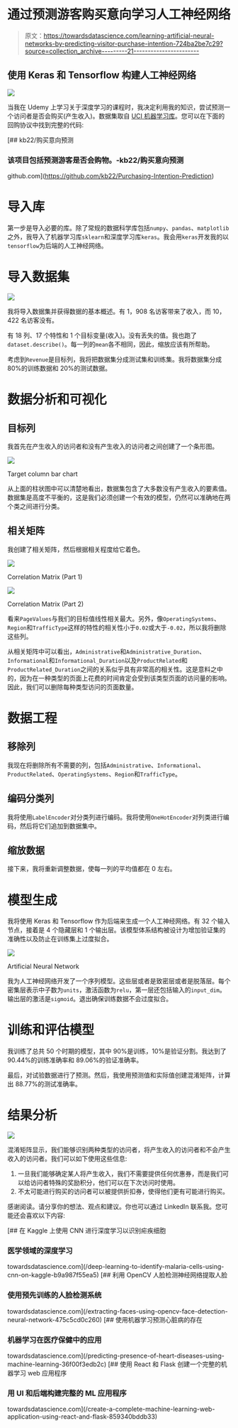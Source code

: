 # 通过预测游客购买意向学习人工神经网络

> 原文：<https://towardsdatascience.com/learning-artificial-neural-networks-by-predicting-visitor-purchase-intention-724ba2be7c29?source=collection_archive---------21----------------------->

## 使用 Keras 和 Tensorflow 构建人工神经网络

![](img/9dec2cc9c8770d7be68e52e588e602da.png)

当我在 Udemy 上学习关于深度学习的课程时，我决定利用我的知识，尝试预测一个访问者是否会购买(产生收入)。数据集取自 [UCI 机器学习库](https://archive.ics.uci.edu/ml/datasets/Online+Shoppers+Purchasing+Intention+Dataset)。您可以在下面的回购协议中找到完整的代码:

[](https://github.com/kb22/Purchasing-Intention-Prediction) [## kb22/购买意向预测

### 该项目包括预测游客是否会购物。-kb22/购买意向预测

github.com](https://github.com/kb22/Purchasing-Intention-Prediction) 

# 导入库

第一步是导入必要的库。除了常规的数据科学库包括`numpy`、`pandas`、`matplotlib`之外，我导入了机器学习库`sklearn`和深度学习库`keras`。我会用`keras`开发我的以`tensorflow`为后端的人工神经网络。

# 导入数据集

![](img/9dec2cc9c8770d7be68e52e588e602da.png)

我将导入数据集并获得数据的基本概述。有 1，908 名访客带来了收入，而 10，422 名访客没有。

有 18 列、17 个特性和 1 个目标变量(收入)。没有丢失的值。我也跑了`dataset.describe()`。每一列的`mean`各不相同，因此，缩放应该有所帮助。

考虑到`Revenue`是目标列，我将把数据集分成测试集和训练集。我将数据集分成 80%的训练数据和 20%的测试数据。

# 数据分析和可视化

## 目标列

我首先在产生收入的访问者和没有产生收入的访问者之间创建了一个条形图。

![](img/10549d29a382b3e2a3cbfacde094cfdc.png)

Target column bar chart

从上面的柱状图中可以清楚地看出，数据集包含了大多数没有产生收入的要素值。数据集是高度不平衡的，这是我们必须创建一个有效的模型，仍然可以准确地在两个类之间进行分类。

## 相关矩阵

我创建了相关矩阵，然后根据相关程度给它着色。

![](img/5b552a23d9f81a50971726efcb72eb5e.png)

Correlation Matrix (Part 1)

![](img/2a360f819f875e19835b1e6a47aac407.png)

Correlation Matrix (Part 2)

看来`PageValues`与我们的目标值线性相关最大。另外，像`OperatingSystems`、`Region`和`TrafficType`这样的特性的相关性小于`0.02`或大于`-0.02`，所以我将删除这些列。

从相关矩阵中可以看出，`Administrative`和`Administrative_Duration`、`Informational`和`Informational_Duration`以及`ProductRelated`和`ProductRelated_Duration`之间的关系似乎具有非常高的相关性。这是意料之中的，因为在一种类型的页面上花费的时间肯定会受到该类型页面的访问量的影响。因此，我们可以删除每种类型访问的页面数量。

# 数据工程

## 移除列

我现在将删除所有不需要的列，包括`Administrative`、`Informational`、`ProductRelated`、`OperatingSystems`、`Region`和`TrafficType`。

## 编码分类列

我将使用`LabelEncoder`对分类列进行编码。我将使用`OneHotEncoder`对列类进行编码，然后将它们追加到数据集中。

## 缩放数据

接下来，我将重新调整数据，使每一列的平均值都在 0 左右。

# 模型生成

我将使用 Keras 和 Tensorflow 作为后端来生成一个人工神经网络。有 32 个输入节点，接着是 4 个隐藏层和 1 个输出层。该模型体系结构被设计为增加验证集的准确性以及防止在训练集上过度拟合。

![](img/745303ab80c29507583ff247ecae4fee.png)

Artificial Neural Network

我为人工神经网络开发了一个序列模型。这些层或者是致密层或者是脱落层。每个密集层表示中子数为`units`，激活函数为`relu`，第一层还包括输入的`input_dim`。输出层的激活是`sigmoid`。退出确保训练数据不会过度拟合。

# 训练和评估模型

我训练了总共 50 个时期的模型，其中 90%是训练，10%是验证分割。我达到了 90.44%的训练准确率和 89.06%的验证准确率。

最后，对试验数据进行了预测。然后，我使用预测值和实际值创建混淆矩阵，计算出 88.77%的测试准确率。

# 结果分析

![](img/24afeed77e3df687316204a45bc25afb.png)

混淆矩阵显示，我们能够识别两种类型的访问者，将产生收入的访问者和不会产生收入的访问者。我们可以如下使用这些信息:

1.  一旦我们能够确定某人将产生收入，我们不需要提供任何优惠券，而是我们可以给访问者特殊的奖励积分，他们可以在下次访问时使用。
2.  不太可能进行购买的访问者可以被提供折扣券，使得他们更有可能进行购买。

感谢阅读。请分享你的想法、观点和建议。你也可以通过 LinkedIn 联系我。您可能还会喜欢以下内容:

[](/deep-learning-to-identify-malaria-cells-using-cnn-on-kaggle-b9a987f55ea5) [## 在 Kaggle 上使用 CNN 进行深度学习以识别疟疾细胞

### 医学领域的深度学习

towardsdatascience.com](/deep-learning-to-identify-malaria-cells-using-cnn-on-kaggle-b9a987f55ea5) [](/extracting-faces-using-opencv-face-detection-neural-network-475c5cd0c260) [## 利用 OpenCV 人脸检测神经网络提取人脸

### 使用预先训练的人脸检测系统

towardsdatascience.com](/extracting-faces-using-opencv-face-detection-neural-network-475c5cd0c260) [](/predicting-presence-of-heart-diseases-using-machine-learning-36f00f3edb2c) [## 使用机器学习预测心脏病的存在

### 机器学习在医疗保健中的应用

towardsdatascience.com](/predicting-presence-of-heart-diseases-using-machine-learning-36f00f3edb2c) [](/create-a-complete-machine-learning-web-application-using-react-and-flask-859340bddb33) [## 使用 React 和 Flask 创建一个完整的机器学习 web 应用程序

### 用 UI 和后端构建完整的 ML 应用程序

towardsdatascience.com](/create-a-complete-machine-learning-web-application-using-react-and-flask-859340bddb33)